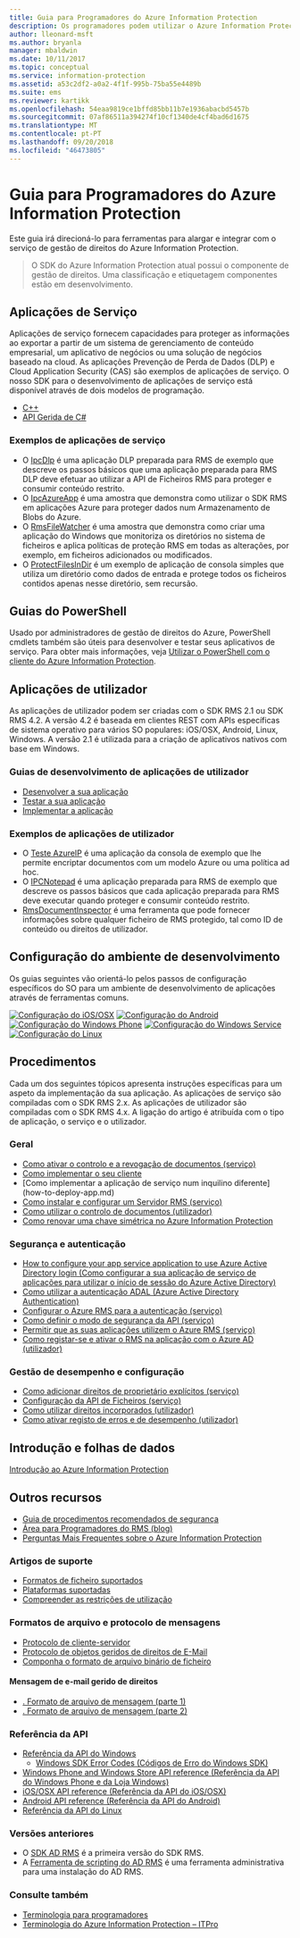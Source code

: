 ```yaml
---
title: Guia para Programadores do Azure Information Protection
description: Os programadores podem utilizar o Azure Information Protection para proteger e gerir ficheiros de todos os tipos
author: lleonard-msft
ms.author: bryanla
manager: mbaldwin
ms.date: 10/11/2017
ms.topic: conceptual
ms.service: information-protection
ms.assetid: a53c2df2-a0a2-4f1f-995b-75ba55e4489b
ms.suite: ems
ms.reviewer: kartikk
ms.openlocfilehash: 54eaa9819ce1bffd85bb11b7e1936abacbd5457b
ms.sourcegitcommit: 07af86511a394274f10cf1340de4cf4bad6d1675
ms.translationtype: MT
ms.contentlocale: pt-PT
ms.lasthandoff: 09/20/2018
ms.locfileid: "46473805"
---
```

# <a name="azure-information-protection-developers-guide"></a>Guia para Programadores do Azure Information Protection

Este guia irá direcioná-lo para ferramentas para alargar e integrar com o serviço de gestão de direitos do Azure Information Protection.

>O SDK do Azure Information Protection atual possui o componente de gestão de direitos. Uma classificação e etiquetagem componentes estão em desenvolvimento.

## <a name="service-applications"></a>Aplicações de Serviço

Aplicações de serviço fornecem capacidades para proteger as informações ao exportar a partir de um sistema de gerenciamento de conteúdo empresarial, um aplicativo de negócios ou uma solução de negócios baseado na cloud. As aplicações Prevenção de Perda de Dados (DLP) e Cloud Application Security (CAS) são exemplos de aplicações de serviço. O nosso SDK para o desenvolvimento de aplicações de serviço está disponível através de dois modelos de programação.

- [C++](https://www.microsoft.com/download/details.aspx?id=38397)
- [API Gerida de C#](https://github.com/Azure-Samples/Azure-Information-Protection-Samples/tree/master/IpcManagedAPI)

### <a name="examples-of-service-applications"></a>Exemplos de aplicações de serviço

- O [IpcDlp](https://github.com/Azure-Samples/active-directory-dotnet-rms) é uma aplicação DLP preparada para RMS de exemplo que descreve os passos básicos que uma aplicação preparada para RMS DLP deve efetuar ao utilizar a API de Ficheiros RMS para proteger e consumir conteúdo restrito.
- O [IpcAzureApp](https://github.com/Azure-Samples/active-directory-dotnet-rms) é uma amostra que demonstra como utilizar o SDK RMS em aplicações Azure para proteger dados num Armazenamento de Blobs do Azure.
- O [RmsFileWatcher](https://github.com/Azure-Samples/active-directory-dotnet-rms) é uma amostra que demonstra como criar uma aplicação do Windows que monitoriza os diretórios no sistema de ficheiros e aplica políticas de proteção RMS em todas as alterações, por exemplo, em ficheiros adicionados ou modificados.
- O [ProtectFilesInDir](https://github.com/Azure-Samples/Azure-Information-Protection-Samples/tree/master/ProtectFilesInDir) é um exemplo de aplicação de consola simples que utiliza um diretório como dados de entrada e protege todos os ficheiros contidos apenas nesse diretório, sem recursão.

## <a name="powershell-guides"></a>Guias do PowerShell

Usado por administradores de gestão de direitos do Azure, PowerShell cmdlets também são úteis para desenvolver e testar seus aplicativos de serviço. Para obter mais informações, veja [Utilizar o PowerShell com o cliente do Azure Information Protection](/azure/information-protection/rms-client/client-admin-guide-powershell).

## <a name="user-applications"></a>Aplicações de utilizador

As aplicações de utilizador podem ser criadas com o SDK RMS 2.1 ou SDK RMS 4.2.
A versão 4.2 é baseada em clientes REST com APIs específicas de sistema operativo para vários SO populares: iOS/OSX, Android, Linux, Windows. A versão 2.1 é utilizada para a criação de aplicativos nativos com base em Windows.

### <a name="user-application-development-guides"></a>Guias de desenvolvimento de aplicações de utilizador

- [Desenvolver a sua aplicação](developing-your-application.md)
- [Testar a sua aplicação](how-to-set-up-your-test-environment.md)
- [Implementar a aplicação](deploying-your-application.md)

### <a name="user-application-samples"></a>Exemplos de aplicações de utilizador

- O [Teste AzureIP](https://github.com/Azure-Samples/Azure-Information-Protection-Samples/tree/master/AzureIP_Test) é uma aplicação da consola de exemplo que lhe permite encriptar documentos com um modelo Azure ou uma política ad hoc.
- O [IPCNotepad](https://github.com/Azure-Samples/Azure-Information-Protection-Samples/tree/master/AzureIP_Test) é uma aplicação preparada para RMS de exemplo que descreve os passos básicos que cada aplicação preparada para RMS deve executar quando proteger e consumir conteúdo restrito.
- [RmsDocumentInspector](https://github.com/Azure-Samples/active-directory-dotnet-rms) é uma ferramenta que pode fornecer informações sobre qualquer ficheiro de RMS protegido, tal como ID de conteúdo ou direitos de utilizador.

## <a name="development-environment-setup"></a>Configuração do ambiente de desenvolvimento

Os guias seguintes vão orientá-lo pelos passos de configuração específicos do SO para um ambiente de desenvolvimento de aplicações através de ferramentas comuns.

[![Configuração do iOS/OSX](../media/develop/ios-icon.png)](ios-sdk.md)
[![Configuração do Android](../media/develop/android-icon.png)](android-sdk.md)
[![Configuração do Windows Phone](../media/develop/windows-phone-icon.png)](windows-phone-apps.md)
[![Configuração do Windows Service](../media/develop/windows-icon.png)](install-the-rms-sdk.md)
[![Configuração do Linux](../media/develop/linux-icon.png)](linux-setup.md)


## <a name="how-tos"></a>Procedimentos

Cada um dos seguintes tópicos apresenta instruções específicas para um aspeto da implementação da sua aplicação. As aplicações de serviço são compiladas com o SDK RMS 2.x. As aplicações de utilizador são compiladas com o SDK RMS 4.x. A ligação do artigo é atribuída com o tipo de aplicação, o serviço e o utilizador.

### <a name="general"></a>Geral

- [Como ativar o controlo e a revogação de documentos (serviço)](tracking-content.md)
- [Como implementar o seu cliente](../rms-client/client-deployment-notes.md)
- [Como implementar a aplicação de serviço num inquilino diferente] (how-to-deploy-app.md)
- [Como instalar e configurar um Servidor RMS (serviço)](how-to-install-and-configure-an-rms-server.md)
- [Como utilizar o controlo de documentos (utilizador)](how-to-use-document-tracking.md)
- [Como renovar uma chave simétrica no Azure Information Protection](how-to-renew-symmetric-key.md)

### <a name="security-and-authentication"></a>Segurança e autenticação

- [How to configure your app service application to use Azure Active Directory login (Como configurar a sua aplicação de serviço de aplicações para utilizar o início de sessão do Azure Active Directory)](https://docs.microsoft.com/azure/app-service-mobile/app-service-mobile-how-to-configure-active-directory-authentication)
- [Como utilizar a autenticação ADAL (Azure Active Directory Authentication)](how-to-use-adal-authentication.md)
- [Configurar o Azure RMS para a autenticação (serviço)](adal-auth.md)
- [Como definir o modo de segurança da API (serviço)](setting-the-api-security-mode-api-mode.md)
- [Permitir que as suas aplicações utilizem o Azure RMS (serviço)](how-to-use-file-api-with-aadrm-cloud.md)
- [Como registar-se e ativar o RMS na aplicação com o Azure AD (utilizador)](authentication-integration.md)

### <a name="configuration-and-performance-management"></a>Gestão de desempenho e configuração

- [Como adicionar direitos de proprietário explícitos (serviço)](add-explicit-owner-rights.md)
- [Configuração da API de Ficheiros (serviço)](file-api-configuration.md)
- [Como utilizar direitos incorporados (utilizador)](built-in-rights-usage-restriction-reference.md)
- [Como ativar registo de erros e de desempenho (utilizador)](enabling-logging.md)

## <a name="introduction-and-datasheets"></a>Introdução e folhas de dados

[Introdução ao Azure Information Protection](https://www.microsoft.com/cloud-platform/azure-information-protection)

## <a name="other-resources"></a>Outros recursos

- [Guia de procedimentos recomendados de segurança](security-guidelines.md)
- [Área para Programadores do RMS (blog)](https://blogs.msdn.microsoft.com/rms/)
- [Perguntas Mais Frequentes sobre o Azure Information Protection](https://docs.microsoft.com/information-protection/get-started/faqs)

### <a name="support-articles"></a>Artigos de suporte

- [Formatos de ficheiro suportados](supported-file-formats.md)
- [Plataformas suportadas](supported-platforms.md)
- [Compreender as restrições de utilização](understanding-usage-restrictions.md)

### <a name="message-protocol-and-file-formats"></a>Formatos de arquivo e protocolo de mensagens

- [Protocolo de cliente-servidor](https://msdn.microsoft.com/library/cc243191.aspx)
- [Protocolo de objetos geridos de direitos de E-Mail](https://msdn.microsoft.com/library/cc463909(v=EXCHG.80).aspx)
- [Componha o formato de arquivo binário de ficheiro](https://msdn.microsoft.com/library/dd942138.aspx)

#### <a name="rights-managed-email-message"></a>Mensagem de e-mail gerido de direitos

- [. Formato de arquivo de mensagem (parte 1)](https://blogs.msdn.microsoft.com/openspecification/2009/11/06/msg-file-format-part-1/)
- [. Formato de arquivo de mensagem (parte 2)](https://blogs.msdn.microsoft.com/openspecification/2010/06/20/msg-file-format-rights-managed-email-message-part-2/)

### <a name="api-reference"></a>Referência da API

- [Referência da API do Windows](https://msdn.microsoft.com/library/hh535292.aspx)
  - [Windows SDK Error Codes (Códigos de Erro do Windows SDK)](https://msdn.microsoft.com/library/hh535248.aspx)
- [Windows Phone and Windows Store API reference (Referência da API do Windows Phone e da Loja Windows)](https://msdn.microsoft.com/library/dn891914.aspx)
- [iOS/OSX API reference (Referência da API do iOS/OSX)](https://msdn.microsoft.com/library/dn758306.aspx)
- [Android API reference (Referência da API do Android)](https://msdn.microsoft.com/library/dn758245.aspx)
- [Referência da API do Linux](http://azuread.github.io/rms-sdk-for-cpp/annotated.html)

### <a name="previous-versions"></a>Versões anteriores

- O [SDK AD RMS](https://msdn.microsoft.com/library/cc530379.aspx) é a primeira versão do SDK RMS.
- A [Ferramenta de scripting do AD RMS](https://msdn.microsoft.com/library/bb968797.aspx) é uma ferramenta administrativa para uma instalação do AD RMS.

### <a name="see-also"></a>Consulte também

- [Terminologia para programadores](terms.md)
- [Terminologia do Azure Information Protection – ITPro](../terminology.md)

